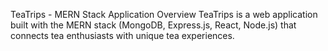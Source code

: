 TeaTrips - MERN Stack Application
Overview
TeaTrips is a web application built with the MERN stack (MongoDB, Express.js, React, Node.js) that connects tea enthusiasts with unique tea experiences. 

